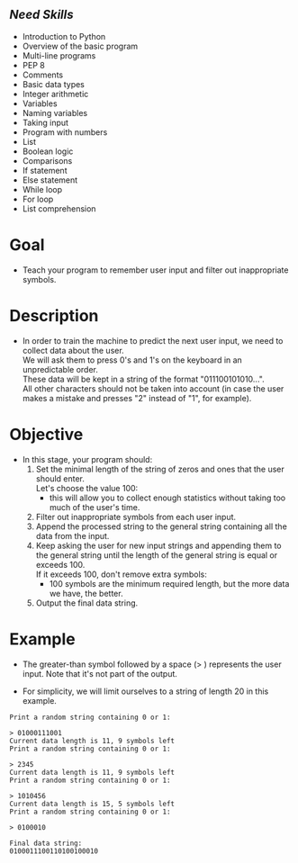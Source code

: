 ## ***Need Skills***
- Introduction to Python
- Overview of the basic program
- Multi-line programs
- PEP 8
- Comments
- Basic data types
- Integer arithmetic
- Variables
- Naming variables
- Taking input
- Program with numbers
- List
- Boolean logic
- Comparisons
- If statement
- Else statement
- While loop
- For loop
- List comprehension

# Goal
- Teach your program to remember user input and filter out inappropriate symbols.

# Description
- In order to train the machine to predict the next user input, we need to collect data about the user.<br>
We will ask them to press 0's and 1's on the keyboard in an unpredictable order.<br>
These data will be kept in a string of the format "011100101010...".<br>
All other characters should not be taken into account (in case the user makes a mistake and presses "2" instead of "1", for example).

# Objective
- In this stage, your program should:
    1. Set the minimal length of the string of zeros and ones that the user should enter.<br>
    Let's choose the value 100:
        - this will allow you to collect enough statistics without taking too much of the user's time.
    2. Filter out inappropriate symbols from each user input.
    3. Append the processed string to the general string containing all the data from the input.
    4. Keep asking the user for new input strings and appending them to the general string until the length of the general string is equal or exceeds 100.<br>
    If it exceeds 100, don't remove extra symbols:<br>
        - 100 symbols are the minimum required length, but the more data we have, the better.
    5. Output the final data string.

# Example
- The greater-than symbol followed by a space (> ) represents the user input. Note that it's not part of the output.

- For simplicity, we will limit ourselves to a string of length 20 in this example. 

```
Print a random string containing 0 or 1:

> 01000111001
Current data length is 11, 9 symbols left
Print a random string containing 0 or 1:

> 2345
Current data length is 11, 9 symbols left
Print a random string containing 0 or 1:

> 1010456
Current data length is 15, 5 symbols left
Print a random string containing 0 or 1:

> 0100010

Final data string:
0100011100110100100010
```